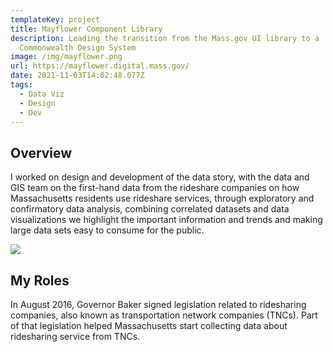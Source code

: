 ```yaml
---
templateKey: project
title: Mayflower Component Library
description: Leading the transition from the Mass.gov UI library to a
  Commonwealth Design System
image: /img/mayflower.png
url: https://mayflower.digital.mass.gov/
date: 2021-11-03T14:02:48.077Z
tags:
  - Data Viz
  - Design
  - Dev
---
```

## Overview

I worked on design and development of the data story, with the data and GIS team on the first-hand data from the rideshare companies on how Massachusetts residents use rideshare services, through exploratory and confirmatory data analysis, combining correlated datasets and data visualizations we highlight the important information and trends and making large data sets easy to consume for the public.

![](/img/mayflower-home.png)

## My Roles

In August 2016, Governor Baker signed legislation related to ridesharing companies, also known as transportation network companies (TNCs). Part of that legislation helped Massachusetts start collecting data about ridesharing service from TNCs.